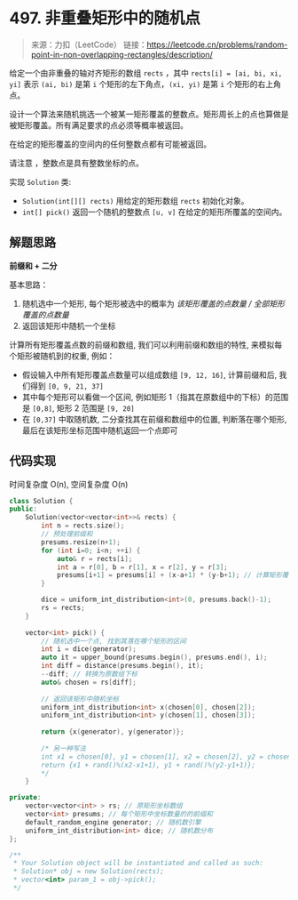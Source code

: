 # 497. 非重叠矩形中的随机点
> 来源：力扣（LeetCode）
链接：https://leetcode.cn/problems/random-point-in-non-overlapping-rectangles/description/

给定一个由非重叠的轴对齐矩形的数组 `rects` ，其中 `rects[i] = [ai, bi, xi, yi]` 表示 `(ai, bi)` 是第 `i` 个矩形的左下角点，`(xi, yi)` 是第 `i` 个矩形的右上角点。

设计一个算法来随机挑选一个被某一矩形覆盖的整数点。矩形周长上的点也算做是被矩形覆盖。所有满足要求的点必须等概率被返回。

在给定的矩形覆盖的空间内的任何整数点都有可能被返回。

请注意 ，整数点是具有整数坐标的点。

实现 `Solution` 类:

- `Solution(int[][] rects)` 用给定的矩形数组 `rects` 初始化对象。
- `int[] pick()` 返回一个随机的整数点 `[u, v]` 在给定的矩形所覆盖的空间内。

## 解题思路
**前缀和 + 二分**

基本思路：
1. 随机选中一个矩形, 每个矩形被选中的概率为 *该矩形覆盖的点数量 / 全部矩形覆盖的点数量*
2. 返回该矩形中随机一个坐标


计算所有矩形覆盖点数的前缀和数组, 我们可以利用前缀和数组的特性, 来模拟每个矩形被随机到的权重, 例如：
- 假设输入中所有矩形覆盖点数量可以组成数组 `[9, 12, 16]`, 计算前缀和后, 我们得到 `[0, 9, 21, 37]`
- 其中每个矩形可以看做一个区间, 例如矩形 1（指其在原数组中的下标）的范围是 `[0,8]`, 矩形 2 范围是 `[9, 20]`
- 在 `[0,37]` 中取随机数, 二分查找其在前缀和数组中的位置, 判断落在哪个矩形, 最后在该矩形坐标范围中随机返回一个点即可




## 代码实现
时间复杂度 O(n), 空间复杂度 O(n)
```cpp
class Solution {
public:
    Solution(vector<vector<int>>& rects) {
        int n = rects.size();
        // 预处理前缀和
        presums.resize(n+1);
        for (int i=0; i<n; ++i) {
            auto& r = rects[i];
            int a = r[0], b = r[1], x = r[2], y = r[3];
            presums[i+1] = presums[i] + (x-a+1) * (y-b+1); // 计算矩形覆盖的点数
        }

        dice = uniform_int_distribution<int>(0, presums.back()-1);
        rs = rects;
    }
    
    vector<int> pick() {
        // 随机选中一个点, 找到其落在哪个矩形的区间
        int i = dice(generator);
        auto it = upper_bound(presums.begin(), presums.end(), i);
        int diff = distance(presums.begin(), it);
        --diff; // 转换为原数组下标
        auto& chosen = rs[diff];
        
        // 返回该矩形中随机坐标
        uniform_int_distribution<int> x(chosen[0], chosen[2]);
        uniform_int_distribution<int> y(chosen[1], chosen[3]);
        
        return {x(generator), y(generator)};
        
        /* 另一种写法
        int x1 = chosen[0], y1 = chosen[1], x2 = chosen[2], y2 = chosen[3];
        return {x1 + rand()%(x2-x1+1), y1 + rand()%(y2-y1+1)};
        */
    }

private:
    vector<vector<int> > rs; // 原矩形坐标数组
    vector<int> presums; // 每个矩形中坐标数量的的前缀和
    default_random_engine generator; // 随机数引擎
    uniform_int_distribution<int> dice; // 随机数分布
};

/**
 * Your Solution object will be instantiated and called as such:
 * Solution* obj = new Solution(rects);
 * vector<int> param_1 = obj->pick();
 */
```